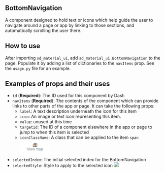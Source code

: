 ## BottomNavigation
A component designed to hold text or icons which help guide the user to navigate around a page
or app by linking to those sections, and automatically scrolling the user there.

## How to use
After importing `sd_material_ui`, add `sd_material_ui.BottomNavigation` to the page. Populate it
by adding a list of dictionaries to the `navItems` prop. See the `usage.py` file for an example.

## Examples of props and their uses
- `id` (**Required**): The ID used for this component by Dash
- `navItems` (**Required**): The contents of the component which can provide links to other parts of
the app or page. It can take the following props:
  - `label`: A text description underneath the icon for this item
  - `icon`: An image or text icon representing this item.
  - `value`: unused at this time
  - `targetId`: The ID of a component elsewhere in the app or page to jump to when this item is
  selected
  - `iconClassName`: A class that can be applied to the item `span`
      ![](/../../../static/bottomnavigation-iconClassName.png)
- `selectedIndex`: The initial selected index for the BottomNavigation
- `selectedStyle`: Style to apply to the selected icon
    ![](bottomnavigation-selectedStyle.png)
